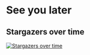 # See you later

## Stargazers over time

[![Stargazers over time](https://starchart.cc/lxk0301/jd_scripts.svg)](https://starchart.cc/lxk0301/jd_scripts)

